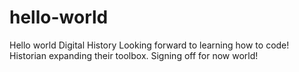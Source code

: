 # hello-world
Hello world Digital History
Looking forward to learning how to code!
Historian expanding their toolbox.
Signing off for now world!
